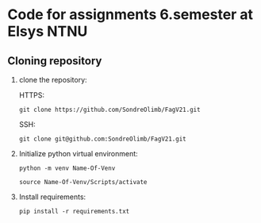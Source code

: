 # Code for assignments 6.semester at Elsys NTNU 


## Cloning repository
1. clone the repository:

    HTTPS:
    ```
   git clone https://github.com/SondreOlimb/FagV21.git

   ```

    SSH:
    ```
   git clone git@github.com:SondreOlimb/FagV21.git
   ```

2. Initialize python virtual environment:
    ```
   python -m venv Name-Of-Venv
   ```
    ```
   source Name-Of-Venv/Scripts/activate
   ```

3. Install requirements:

    ```
   pip install -r requirements.txt
   ```


